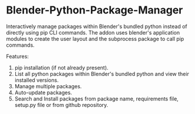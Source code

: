 # Blender-Python-Package-Manager
Interactively manage packages within Blender's bundled python instead of directly using pip CLI commands. The addon uses blender's application modules to create the user layout and the subprocess package to call pip commands.

Features:
1. pip installation (if not already present). 
2. List all python packages within Blender's bundled python and view their installed versions.
3. Manage multiple packages. 
4. Auto-update packages.
5. Search and Install packages from package name, requirements file, setup.py file or from github repository.
